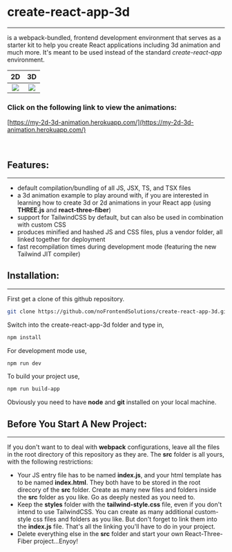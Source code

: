 # create-react-app-3d
---
is a webpack-bundled, frontend development environment that serves as a starter kit to help you create React applications including 3d animation and much more. It's meant to be used instead of the standard _create-react-app_ environment. 

2D                         |3D
:-------------------------:|:-------------------------:
![](https://www.dropbox.com/s/qctbmba0cuukcbo/2d-landing-page.png?raw=1)  | ![](https://www.dropbox.com/s/46tsevv3xkg4dh9/3d-landing-page.png?raw=1)


### Click on the following link to view the animations:
[https://my-2d-3d-animation.herokuapp.com/](https://my-2d-3d-animation.herokuapp.com/)

<br>

## Features:
---
* default compilation/bundling of all JS, JSX, TS, and TSX files  
* a 3d animation example to play around with, if you are interested in learning how to create 3d or 2d animations in your React app (using **THREE.js** and **react-three-fiber**)
* support for TailwindCSS by default, but can also be used in combination with custom CSS
* produces minified and hashed JS and CSS files, plus a vendor folder, all linked together for deployment
* fast recompilation times during development mode (featuring the new Tailwind JIT compiler)

## Installation:
---

First get a clone of this github repository. 

```bash
git clone https://github.com/noFrontendSolutions/create-react-app-3d.git
```

Switch into the create-react-app-3d folder and type in,
```bash
npm install
```
For development mode use,
```bash
npm run dev
```
To build your project use,
```bash
npm run build-app
```
Obviously you need to have **node** and **git** installed on your local machine.

## Before You Start A New Project:
---
If you don't want to to deal with **webpack** configurations, leave all the files in the root directory of this repository as they are. The **src** folder is all yours, with the following restrictions:

* Your JS entry file has to be named **index.js**, and your html template has to be named **index.html**. They both have to be stored in the root direcory of the **src** folder. Create as many new files and folders inside the **src** folder as you like. Go as deeply nested as you need to.
* Keep the **styles** folder with the **tailwind-style.css** file, even if you don't intend to use TailwindCSS. You can create as many additional custom-style css files and folders as you like. But don't forget to link them into the **index.js** file. That's all the linking you'll have to do in your project.
* Delete everything else in the **src** folder and start your own React-Three-Fiber project...Enyoy!




